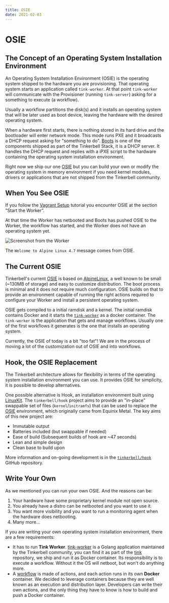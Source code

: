 ```yaml
---
title: OSIE
date: 2021-02-03
---
```


# OSIE

## The Concept of an Operating System Installation Environment

An Operating System Installation Environment (OSIE) is the operating system shipped to the hardware you are provisioning.
That operating system starts an application called `tink-worker`.
At that point `tink-worker` will communicate with the Provisioner (running `tink-server`) asking for a something to execute (a workflow).

Usually a workflow partitions the disk(s) and it installs an operating system that will be later used as boot device, leaving the hardware with the desired operating system.

When a hardware first starts, there is nothing stored in its hard drive and the bootloader will enter network mode.
This mode runs PXE and it broadcasts a DHCP request asking for "something to do".
[Boots](/services/boots) is one of the components shipped as part of the Tinkerbell Stack, it is a DHCP server.
It handles the DHCP request and replies with a iPXE script to the hardware containing the operating system installation environment.

Right now we ship our one [OSIE](https://github.com/tinkerbell/osie) but you can build your own or modify the operating system in memory environment if you need kernel modules, drivers or applications that are not shipped from the Tinkerbell community.

## When You See OSIE

If you follow the [Vagrant Setup](/setup/local-vagrant) tutorial you encounter OSIE at the section "Start the Worker".

At that time the Worker has netbooted and Boots has pushed OSIE to the Worker, the workflow has started, and the Worker does not have an operating system yet.

![Screenshot from the Worker](/images/vagrant-setup-vbox-worker.png)

The `Welcome to Alpine Linux 4.7` message comes from OSIE.

## The Current OSIE

Tinkerbell's current [OSIE](https://github.com/tinkerbell/osie) is based on [AlpineLinux](https://alpinelinux.org/), a well known to be small (~130MB of storage) and easy to customize distribution.
The boot process is minimal and it does not require much configuration.
OSIE builds on that to provide an environment capable of running the right actions required to configure your Worker and install a persistent operating system.

OSIE gets compiled to a initial ramdisk and a kernel.
The initial ramdisk contains Docker and it starts the [`tink-worker`](/services/tink) as a docker container.
The `tink-worker` is the application that gets and manage workflows.
Usually one of the first workflows it generates is the one that installs an operating system.

Currently, the OSIE of today is a bit "too fat"!
We are in the process of moving a lot of the customization out of OSIE and into workflows.

## Hook, the OSIE Replacement

The Tinkerbell architecture allows for flexibility in terms of the operating system installation environment you can use.
It provides OSIE for simplicity, it is possible to develop alternatives.

One possible alternative is Hook, an installation environment built using [LinuxKit](https://github.com/linuxkit/linuxkit).
The `tinkerbell/hook` project aims to provide an "in-place" swappable set of files (`kernel`/`initramfs`) that can be used to replace the [OSIE](https://github.com/tinkerbell/osie) environment, which originally came from Equinix Metal.
The key aims of this new project are:

- Immutable output
- Batteries included (but swappable if needed)
- Ease of build (Subsequent builds of hook are ~47 seconds)
- Lean and simple design
- Clean base to build upon

More information and on-going development is in the [`tinkerbell/hook`](https://github.com/tinkerbell/hook) GitHub repository.

## Write Your Own

As we mentioned you can run your own OSIE.
And the reasons can be:

1. Your hardware have some proprietary kernel module not open source.
2. You already have a distro can be netbooted and you want to use it.
3. You want more visibility and you want to run a monitoring agent when the hardware does netbooting.
4. Many more...

If you are writing your own operating system installation environment, there are a few requirements:

- It has to run **Tink Worker**.
  [tink-worker](/servces/tink) is a Golang application maintained by the Tinkerbell community, you can find it as part of the [tink](https://github.com/tinkerbell/tink) repository, we ship and run it as Docker container.
  Its responsibility is to execute a workflow.
  Without it the OS will netboot, but won't do anything more.
- A [workflow](../../workflows/working-with-workflows) is made of actions, and each action runs in its own **Docker** container.
  We decided to leverage containers because they are well known as an execution and distribution layer.
  Developers can write their own actions, and the only thing they have to know is how to build and push a Docker container.
